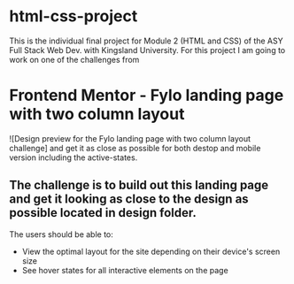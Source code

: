 # html-css-project
This is the individual final project for Module 2 (HTML and CSS) of the ASY Full Stack Web Dev. with Kingsland University. For this project I am going to work on one of the challenges from

# Frontend Mentor - Fylo landing page with two column layout

![Design preview for the Fylo landing page with two column layout challenge] and get it as close as possible for both destop and mobile version including the active-states.

## The challenge is to build out this landing page and get it looking as close to the design as possible located in design folder.

The users should be able to:

-   View the optimal layout for the site depending on their device's screen size
-   See hover states for all interactive elements on the page
